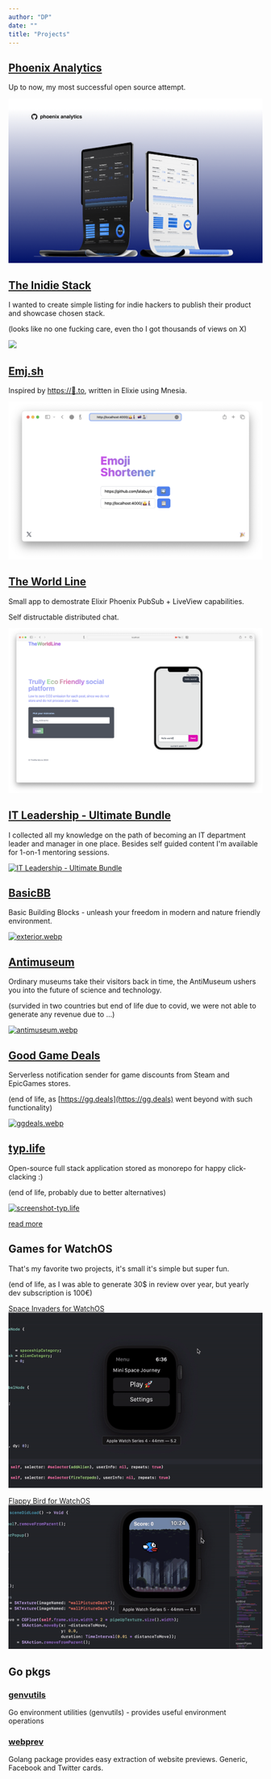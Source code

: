 ```yaml
---
author: "DP"
date: ""
title: "Projects"
---
```


## [Phoenix Analytics](https://github.com/lalabuy948/PhoenixAnalytics)

Up to now, my most successful open source attempt.

[![](https://raw.githubusercontent.com/lalabuy948/PhoenixAnalytics/master/github/hero.png)](https://github.com/lalabuy948/PhoenixAnalytics)

## [The Inidie Stack](https://theindiestack.com)

I wanted to create simple listing for indie hackers to publish their product and showcase chosen stack.

(looks like no one fucking care, even tho I got thousands of views on X)

[![](https://theindiestack.com/uploads/live_view_upload-1722380562-426217470014-1)](https://theindiestack.com)

## [Emj.sh](https://github.com/lalabuy948/EmjSh)

Inspired by [https://🏹.to](https://🏹.to), written in Elixie using Mnesia.

[![](https://github.com/lalabuy948/EmjSh/raw/master/github/preview.png)](https://github.com/lalabuy948/EmjSh)

## [The World Line](https://github.com/lalabuy948/TheWorldLine)

Small app to demostrate Elixir Phoenix PubSub + LiveView capabilities.

Self distructable distributed chat.

[![](https://github.com/lalabuy948/TheWorldLine/raw/master/github/sreenshot.png)](https://github.com/lalabuy948/TheWorldLine)

## [IT Leadership - Ultimate Bundle](https://store.1703.lu/l/ultimate-it-bundle)

I collected all my knowledge on the path of becoming an IT department leader and manager in one place. Besides self guided content I'm available for 1-on-1 mentoring sessions.

[![IT Leadership - Ultimate Bundle](https://public-files.gumroad.com/lsvtcsalfcpt3pystxgo0p6jis25)](https://store.mrpopov.com/l/ultimate-it-bundle)

## [BasicBB](https://basicbb.com)

Basic Building Blocks - unleash your freedom in modern and nature friendly environment.

[![exterior.webp](/img/basicbb/exterior.webp)](https://basicbb.com)

## [Antimuseum](http://www.antimuseum.org/en)

Ordinary museums take their visitors back in time, the AntiMuseum ushers you into the future of science and technology.

(survided in two countries but end of life due to covid, we were not able to generate any revenue due to ...)

[![antimuseum.webp](/img/antimuseum.webp)](http://www.antimuseum.org/en)

## [Good Game Deals](https://t.me/ggoffers)

Serverless notification sender for game discounts from Steam and EpicGames stores.

(end of life, as [https://gg.deals](https://gg.deals) went beyond with such functionality)

[![ggdeals.webp](/img/projects/ggdeals.webp)](https://t.me/ggoffers)

## [typ.life](https://typ.life)

Open-source full stack application stored as monorepo for happy click-clacking :)

(end of life, probably due to better alternatives)

[![screenshot-typ.life](/img/typ.life/screenshot-typ.life.webp)](https://github.com/lalabuy948/typing)

[read more](/posts/typ.life/)

## Games for WatchOS

That's my favorite two projects, it's small it's simple but super fun.

(end of life, as I was able to generate 30$ in review over year, but yearly dev subscription is 100€)

[Space Invaders for WatchOS ![gameplay](https://github.com/lalabuy948/MiniSpaceJourney/raw/develop/github/0.0.1/record-0.0.1.gif)](https://github.com/lalabuy948/MiniSpaceJourney)

[Flappy Bird for WatchOS ![gameplay](https://raw.githubusercontent.com/lalabuy948/TinyRage/develop/github/1.0/gameplay-1.0.gif)](https://github.com/lalabuy948/TinyRage)

## Go pkgs

### [genvutils](https://pkg.go.dev/github.com/lalabuy948/genvutils?tab=overview)

Go environment utilities (genvutils) - provides useful environment operations

### [webprev](https://github.com/lalabuy948/webprev)

Golang package provides easy extraction of website previews. Generic, Facebook and Twitter cards.
